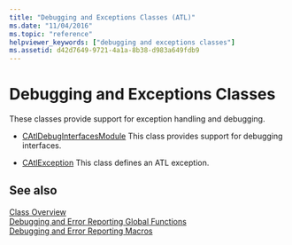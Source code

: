 ```yaml
---
title: "Debugging and Exceptions Classes (ATL)"
ms.date: "11/04/2016"
ms.topic: "reference"
helpviewer_keywords: ["debugging and exceptions classes"]
ms.assetid: d42d7649-9721-4a1a-8b38-d983a649fdb9
---
```

# Debugging and Exceptions Classes

These classes provide support for exception handling and debugging.

- [CAtlDebugInterfacesModule](../atl/reference/catldebuginterfacesmodule-class.md) This class provides support for debugging interfaces.

- [CAtlException](../atl/reference/catlexception-class.md) This class defines an ATL exception.

## See also

[Class Overview](../atl/atl-class-overview.md)<br/>
[Debugging and Error Reporting Global Functions](../atl/reference/debugging-and-error-reporting-global-functions.md)<br/>
[Debugging and Error Reporting Macros](../atl/reference/debugging-and-error-reporting-macros.md)
